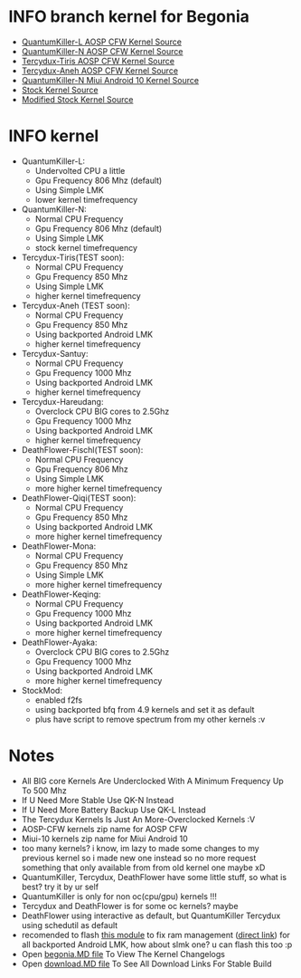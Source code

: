 # INFO branch kernel for Begonia
* <a href="https://github.com/ZyCromerZ/begonia/tree/20200907/qk-l"> QuantumKiller-L AOSP CFW Kernel Source </a>
* <a href="https://github.com/ZyCromerZ/begonia/tree/20200907/qk-n"> QuantumKiller-N AOSP CFW Kernel Source </a>
* <a href="https://github.com/ZyCromerZ/begonia/tree/20200907/Tercydux-a"> Tercydux-Tiris AOSP CFW Kernel Source </a>
* <a href="https://github.com/ZyCromerZ/begonia/tree/20200907/Tercydux-b"> Tercydux-Aneh AOSP CFW Kernel Source </a>
* <a href="https://github.com/ZyCromerZ/begonia/tree/mi10/20200829-qk-n"> QuantumKiller-N Miui Android 10 Kernel Source </a>
* <a href="https://github.com/ZyCromerZ/begonia/tree/20200907/root-upstream"> Stock Kernel Source </a>
* <a href="https://github.com/ZyCromerZ/begonia/tree/20200907/root-upstream-mod"> Modified Stock Kernel Source </a>

# INFO kernel
* QuantumKiller-L: 
    * Undervolted CPU a little
    * Gpu Frequency 806 Mhz (default)
    * Using Simple LMK
    * lower kernel timefrequency
* QuantumKiller-N:
    * Normal CPU Frequency
    * Gpu Frequency 806 Mhz (default)
    * Using Simple LMK
    * stock kernel timefrequency
* Tercydux-Tiris(TEST soon): 
    * Normal CPU Frequency
    * Gpu Frequency 850 Mhz
    * Using Simple LMK
    * higher kernel timefrequency
* Tercydux-Aneh (TEST soon): 
    * Normal CPU Frequency
    * Gpu Frequency 850 Mhz
    * Using backported Android LMK
    * higher kernel timefrequency
* Tercydux-Santuy:
    * Normal CPU Frequency
    * Gpu Frequency 1000 Mhz
    * Using backported Android LMK
    * higher kernel timefrequency
* Tercydux-Hareudang: 
    * Overclock CPU BIG cores to 2.5Ghz
    * Gpu Frequency 1000 Mhz
    * Using backported Android LMK
    * higher kernel timefrequency
* DeathFlower-Fischl(TEST soon): 
    * Normal CPU Frequency
    * Gpu Frequency 806 Mhz
    * Using Simple LMK
    * more higher kernel timefrequency
* DeathFlower-Qiqi(TEST soon): 
    * Normal CPU Frequency
    * Gpu Frequency 850 Mhz
    * Using backported Android LMK
    * more higher kernel timefrequency
* DeathFlower-Mona:
    * Normal CPU Frequency
    * Gpu Frequency 850 Mhz
    * Using Simple LMK
    * more higher kernel timefrequency
* DeathFlower-Keqing:
    * Normal CPU Frequency
    * Gpu Frequency 1000 Mhz
    * Using backported Android LMK
    * more higher kernel timefrequency
* DeathFlower-Ayaka:
    * Overclock CPU BIG cores to 2.5Ghz
    * Gpu Frequency 1000 Mhz
    * Using backported Android LMK
    * more higher kernel timefrequency
* StockMod:
    * enabled f2fs
    * using backported bfq from 4.9 kernels and set it as default
    * plus have script to remove spectrum from my other kernels :v 

# Notes
* All BIG core Kernels Are Underclocked With A Minimum Frequency Up To 500 Mhz
* If U Need More Stable Use QK-N Instead
* If U Need More Battery Backup Use QK-L Instead
* The Tercydux Kernels Is Just An More-Overclocked Kernels :V
* AOSP-CFW kernels zip name for AOSP CFW
* Miui-10 kernels zip name for Miui Android 10 
* too many kernels? i know, im lazy to made some changes to my previous kernel so i made new one instead so no more request something that only available from from old kernel one maybe xD
* QuantumKiller, Tercydux, DeathFlower have some little stuff, so what is best? try it by ur self
* QuantumKiller is only for non oc(cpu/gpu) kernels !!!
* Tercydux and DeathFlower is for some oc kernels? maybe
* DeathFlower using interactive as default, but QuantumKiller Tercydux using schedutil as default
* recomended to flash <a href="https://github.com/yc9559/qti-mem-opt/releases">this module</a> to fix ram management (<a href="https://github.com/yc9559/qti-mem-opt/releases/download/7.1/qti-mem-opt-v7.1-20200328.zip">direct link</a>) for all backported Android LMK, how about slmk one? u can flash this too :p
* Open <a href="https://github.com/ZyCromerZ/begonia/blob/changelogs/begonia.MD">begonia.MD file</a> To View The Kernel Changelogs
* Open <a href="https://github.com/ZyCromerZ/begonia/blob/changelogs/download.MD">download.MD file</a> To See All Download Links For Stable Build